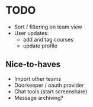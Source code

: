 # TODO

* Sort / filtering on team view
* User updates:
  * add and tag courses
  * update profile

## Nice-to-haves

* Import other teams
* Doorkeeper / oauth provider
* Chat tools (start screenshare)
* Message archiving?
